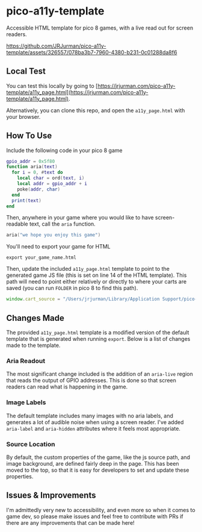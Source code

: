 # pico-a11y-template
Accessible HTML template for pico 8 games, with a live read out for screen readers.


https://github.com/JRJurman/pico-a11y-template/assets/326557/078ba3b7-7960-4380-b231-0c01288da8f6


## Local Test
You can test this locally by going to
[https://jrjurman.com/pico-a11y-template/a11y_page.html](https://jrjurman.com/pico-a11y-template/a11y_page.html).

Alternatively, you can clone this repo, and open the `a11y_page.html` with your browser.

## How To Use
Include the following code in your pico 8 game
```lua
gpio_addr = 0x5f80
function aria(text)
  for i = 0, #text do
    local char = ord(text, i)
    local addr = gpio_addr + i
    poke(addr, char)
  end
  print(text)
end
```

Then, anywhere in your game where you would like to have screen-readable text,
call the `aria` function.

```lua
aria("we hope you enjoy this game")
```

You'll need to export your game for HTML
```
export your_game_name.html
```

Then, update the included `a11y_page.html` template to point to the generated
game JS file (this is set on line 14 of the HTML template). This path will need
 to point either relatively or directly to where your carts are saved (you can
 run `FOLDER` in pico 8 to find this path).
```js
window.cart_source = "/Users/jrjurman/Library/Application Support/pico-8/carts/aria_test.js"
```

## Changes Made
The provided `a11y_page.html` template is a modified version of the default
template that is generated when running `export`. Below is a list of changes
made to the template.

### Aria Readout
The most significant change included is the addition of an `aria-live` region
that reads the output of GPIO addresses. This is done so that screen readers
can read what is happening in the game.

### Image Labels
The default template includes many images with no aria labels, and generates a
lot of audible noise when using a screen reader. I've added `aria-label` and
`aria-hidden` attributes where it feels most appropriate.

### Source Location
By default, the custom properties of the game, like the js source path, and
image background, are defined fairly deep in the page. This has been moved to
the top, so that it is easy for developers to set and update these properties.

## Issues & Improvements
I'm admittedly very new to accessibility, and even more so when it comes to
game dev, so please make issues and feel free to contribute with PRs if there
are any improvements that can be made here!
